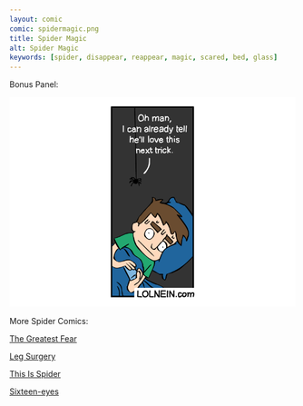 ```yaml
---
layout: comic
comic: spidermagic.png
title: Spider Magic
alt: Spider Magic
keywords: [spider, disappear, reappear, magic, scared, bed, glass]
---
```


Bonus Panel:

![Spider Magic Bonus Panel](/images/spidermagic_bonus.png)

More Spider Comics:

[The Greatest Fear](https://lolnein.com/2018/06/18/thegreatestfear/)

[Leg Surgery](https://lolnein.com/2017/06/30/legsurgery/)

[This Is Spider](https://lolnein.com/2014/02/28/thisisspider/)

[Sixteen-eyes](https://lolnein.com/2015/08/23/sixteeneyes/)